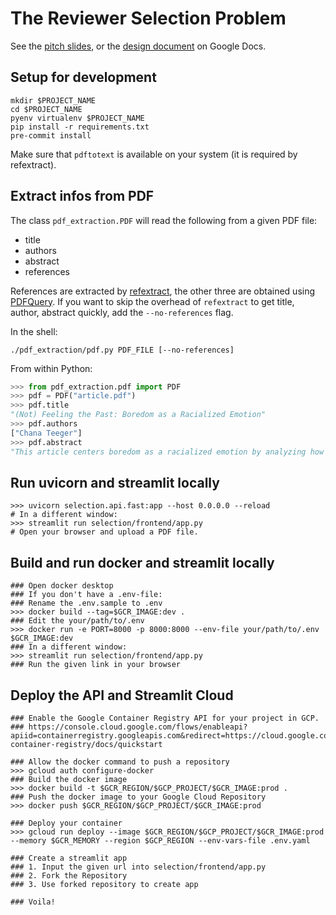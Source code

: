 # The Reviewer Selection Problem

See the [pitch slides](docs/pitch_2023-08-25_compressed.pdf), or the [design document](https://docs.google.com/document/d/1ocwSxH7IyCKm36r_Uikc48kuuEatFRlw-YKkACBHjuY/edit#heading=h.5gw87w9koxxk) on Google Docs.

## Setup for development

```shell
mkdir $PROJECT_NAME
cd $PROJECT_NAME
pyenv virtualenv $PROJECT_NAME
pip install -r requirements.txt
pre-commit install
```

Make sure that `pdftotext` is available on your system (it is required by refextract).

## Extract infos from PDF

The class `pdf_extraction.PDF` will read the following from a given PDF file:

-   title
-   authors
-   abstract
-   references

References are extracted by [refextract](https://github.com/inspirehep/refextract/), the other three are obtained using [PDFQuery](https://github.com/jcushman/pdfquery).
If you want to skip the overhead of `refextract` to get title, author, abstract quickly, add the `--no-references` flag.

In the shell:

```shell
./pdf_extraction/pdf.py PDF_FILE [--no-references]
```

From within Python:

```python
>>> from pdf_extraction.pdf import PDF
>>> pdf = PDF("article.pdf")
>>> pdf.title
"(Not) Feeling the Past: Boredom as a Racialized Emotion"
>>> pdf.authors
["Chana Teeger"]
>>> pdf.abstract
"This article centers boredom as a racialized emotion by analyzing how it can come ..."
```

## Run uvicorn and streamlit locally

```shell
>>> uvicorn selection.api.fast:app --host 0.0.0.0 --reload
# In a different window:
>>> streamlit run selection/frontend/app.py
# Open your browser and upload a PDF file.
```

## Build and run docker and streamlit locally

```shell
### Open docker desktop
### If you don't have a .env-file:
### Rename the .env.sample to .env
>>> docker build --tag=$GCR_IMAGE:dev .
### Edit the your/path/to/.env
>>> docker run -e PORT=8000 -p 8000:8000 --env-file your/path/to/.env $GCR_IMAGE:dev
### In a different window:
>>> streamlit run selection/frontend/app.py
### Run the given link in your browser
```

## Deploy the API and Streamlit Cloud

```shell
### Enable the Google Container Registry API for your project in GCP.
### https://console.cloud.google.com/flows/enableapi?apiid=containerregistry.googleapis.com&redirect=https://cloud.google.com/### container-registry/docs/quickstart

### Allow the docker command to push a repository
>>> gcloud auth configure-docker
### Build the docker image
>>> docker build -t $GCR_REGION/$GCP_PROJECT/$GCR_IMAGE:prod .
### Push the docker image to your Google Cloud Repository
>>> docker push $GCR_REGION/$GCP_PROJECT/$GCR_IMAGE:prod

### Deploy your container
>>> gcloud run deploy --image $GCR_REGION/$GCP_PROJECT/$GCR_IMAGE:prod --memory $GCR_MEMORY --region $GCP_REGION --env-vars-file .env.yaml

### Create a streamlit app
### 1. Input the given url into selection/frontend/app.py
### 2. Fork the Repository
### 3. Use forked repository to create app

### Voila!
```
